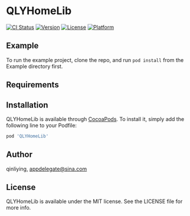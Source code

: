 # QLYHomeLib

[![CI Status](https://img.shields.io/travis/qinliying/QLYHomeLib.svg?style=flat)](https://travis-ci.org/qinliying/QLYHomeLib)
[![Version](https://img.shields.io/cocoapods/v/QLYHomeLib.svg?style=flat)](https://cocoapods.org/pods/QLYHomeLib)
[![License](https://img.shields.io/cocoapods/l/QLYHomeLib.svg?style=flat)](https://cocoapods.org/pods/QLYHomeLib)
[![Platform](https://img.shields.io/cocoapods/p/QLYHomeLib.svg?style=flat)](https://cocoapods.org/pods/QLYHomeLib)

## Example

To run the example project, clone the repo, and run `pod install` from the Example directory first.

## Requirements

## Installation

QLYHomeLib is available through [CocoaPods](https://cocoapods.org). To install
it, simply add the following line to your Podfile:

```ruby
pod 'QLYHomeLib'
```

## Author

qinliying, appdelegate@sina.com

## License

QLYHomeLib is available under the MIT license. See the LICENSE file for more info.
